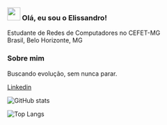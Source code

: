 ### <img src="https://media.giphy.com/media/hvRJCLFzcasrR4ia7z/giphy.gif" width="30px"> Olá, eu sou o Elissandro!

Estudante de Redes de Computadores no CEFET-MG <br>
Brasil, Belo Horizonte, MG

### Sobre mim

Buscando evolução, sem nunca parar.

[Linkedin](https://www.linkedin.com/in/elissandro-caetano-7919861a2/)

![GitHub stats](https://github-readme-stats.vercel.app/api?username=elissandro13&show_icons=true&theme=buefy)

![Top Langs](https://github-readme-stats.vercel.app/api/top-langs/?username=elissandro13&theme=vue)
